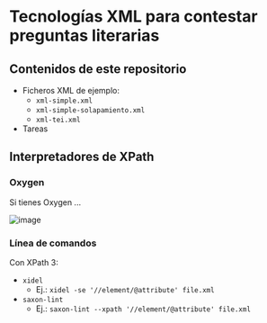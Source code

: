# Tecnologías XML para contestar preguntas literarias

## Contenidos de este repositorio
- Ficheros XML de ejemplo: 
  - `xml-simple.xml`
  - `xml-simple-solapamiento.xml`
  - `xml-tei.xml`
- Tareas

## Interpretadores de XPath

### Oxygen

Si tienes Oxygen ...

![image](https://user-images.githubusercontent.com/8516387/190921549-359a7e6d-ad4d-4147-94c4-509bbf567ef9.png)


### Línea de comandos
Con XPath 3:
- `xidel`
  - Ej.: `xidel -se '//element/@attribute' file.xml`
- `saxon-lint`
  - Ej.: `saxon-lint --xpath '//element/@attribute' file.xml`
